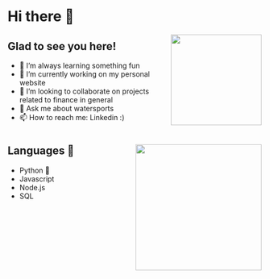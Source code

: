 # Hi there 👋

<img height="180em"  align="right" src="https://github-readme-stats.vercel.app/api?username=MABYY&show_icons=true&hide_border=true&&count_private=true&include_all_commits=true" />

## Glad to see you here!

- 🔭 I’m always learning something fun
- 🌱 I’m currently working on my personal website
- 👯 I’m looking to collaborate on projects related to finance in general
- 💬 Ask me about watersports
- 📫 How to reach me: Linkedin :) 



#
<img align="right" height="250em" src="https://www.wikihow.com/images/thumb/8/8c/Daydream-Step-5.jpg/v4-460px-Daydream-Step-5.jpg.webp" />

## Languages  	:robot:
- Python  :snake:
- Javascript
- Node.js
- SQL

<!--



-->
